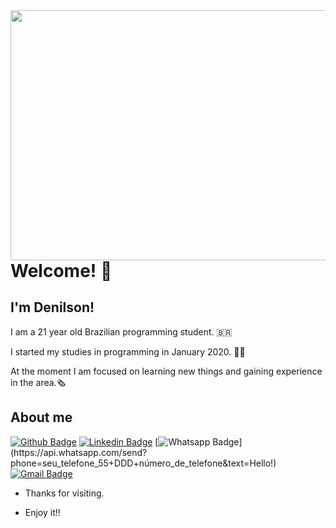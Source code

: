 
<img align="right" width="550" height="400" src=https://i.imgur.com/AflEm7k.gif>

# Welcome! :maple_leaf:		

## I'm Denilson!

I am a 21 year old Brazilian programming student. :brazil:	

I started my studies in programming in January 2020. :student:	

At the moment I am focused on learning new things and gaining experience in the area.:newspaper_roll:		


## About me 
[![Github Badge](https://img.shields.io/badge/-Github-000?style=flat-square&logo=Github&logoColor=white&link=link_do_seu_perfil_no_github)](https://github.com/DenilsonRabelo)
[![Linkedin Badge](https://img.shields.io/badge/-LinkedIn-blue?style=flat-square&logo=Linkedin&logoColor=white&link=link_do_seu_perfil_no_linkedin)](link_do_seu_perfil_no_linkedin)
[![Whatsapp Badge](https://img.shields.io/badge/-Whatsapp-4CA143?style=flat-square&labelColor=4CA143&logo=whatsapp&logoColor=white&link=https://api.whatsapp.com/send?phone=085992927253=Hello!)](https://api.whatsapp.com/send?phone=seu_telefone_55+DDD+número_de_telefone&text=Hello!)
[![Gmail Badge](https://img.shields.io/badge/-Gmail-c14438?style=flat-square&logo=Gmail&logoColor=white&link=mailto:denilsonrabelo.dev@gmail.com)](mailto:denilsonrabelo.dev@gmail.com)

- Thanks for visiting. 

- Enjoy it!!
